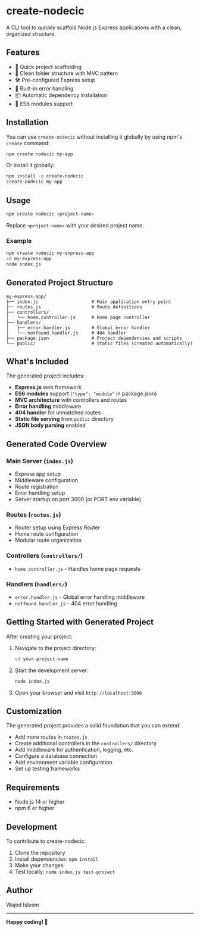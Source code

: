 # create-nodecic

A CLI tool to quickly scaffold Node.js Express applications with a clean, organized structure.

## Features

- 🚀 Quick project scaffolding
- 📁 Clean folder structure with MVC pattern
- 🛠️ Pre-configured Express setup
- 🔧 Built-in error handling
- 📦 Automatic dependency installation
- 🎯 ES6 modules support

## Installation

You can use `create-nodecic` without installing it globally by using npm's `create` command:

```bash
npm create nodecic my-app
```

Or install it globally:

```bash
npm install -g create-nodecic
create-nodecic my-app
```

## Usage

```bash
npm create nodecic <project-name>
```

Replace `<project-name>` with your desired project name.

### Example

```bash
npm create nodecic my-express-app
cd my-express-app
node index.js
```

## Generated Project Structure

```
my-express-app/
├── index.js                    # Main application entry point
├── routes.js                   # Route definitions
├── controllers/
│   └── home.controller.js      # Home page controller
├── handlers/
│   ├── error.handler.js        # Global error handler
│   └── notfound.handler.js     # 404 handler
├── package.json                # Project dependencies and scripts
└── public/                     # Static files (created automatically)
```

## What's Included

The generated project includes:

- **Express.js** web framework
- **ES6 modules** support (`"type": "module"` in package.json)
- **MVC architecture** with controllers and routes
- **Error handling** middleware
- **404 handler** for unmatched routes
- **Static file serving** from `public` directory
- **JSON body parsing** enabled

## Generated Code Overview

### Main Server (`index.js`)
- Express app setup
- Middleware configuration
- Route registration
- Error handling setup
- Server startup on port 3000 (or PORT env variable)

### Routes (`routes.js`)
- Router setup using Express Router
- Home route configuration
- Modular route organization

### Controllers (`controllers/`)
- `home.controller.js` - Handles home page requests

### Handlers (`handlers/`)
- `error.handler.js` - Global error handling middleware
- `notfound.handler.js` - 404 error handling

## Getting Started with Generated Project

After creating your project:

1. Navigate to the project directory:
   ```bash
   cd your-project-name
   ```

2. Start the development server:
   ```bash
   node index.js
   ```

3. Open your browser and visit `http://localhost:3000`

## Customization

The generated project provides a solid foundation that you can extend:

- Add more routes in `routes.js`
- Create additional controllers in the `controllers/` directory
- Add middleware for authentication, logging, etc.
- Configure a database connection
- Add environment variable configuration
- Set up testing frameworks

## Requirements

- Node.js 14 or higher
- npm 6 or higher

## Development

To contribute to create-nodecic:

1. Clone the repository
2. Install dependencies: `npm install`
3. Make your changes
4. Test locally: `node index.js test-project`


## Author

Wajed Isleem

---

**Happy coding! 🎉**
